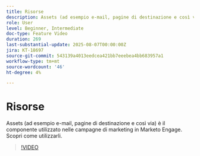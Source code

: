 ```yaml
---
title: Risorse
description: Assets (ad esempio e-mail, pagine di destinazione e così via) è il componente utilizzato nelle campagne di marketing in Marketo Engage. Scopri come utilizzarli.
role: User
level: Beginner, Intermediate
doc-type: Feature Video
duration: 269
last-substantial-update: 2025-08-07T00:00:00Z
jira: KT-18697
source-git-commit: 543139a4013eedcea421bb7eeebea4bb683957a1
workflow-type: tm+mt
source-wordcount: '46'
ht-degree: 4%

---
```



# Risorse

Assets (ad esempio e-mail, pagine di destinazione e così via) è il componente utilizzato nelle campagne di marketing in Marketo Engage. Scopri come utilizzarli.

>[!VIDEO](https://video.tv.adobe.com/v/3470591/?learn=on&enablevpops&captions=ita)

